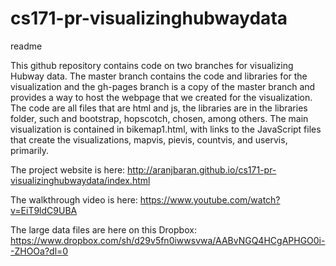# cs171-pr-visualizinghubwaydata
readme

This github repository contains code on two branches for visualizing Hubway data. The master branch contains the code and libraries for the visualization and the gh-pages branch is a copy of the master branch and provides a way to host the webpage that we created for the visualization. The code are all files that are html and js, the libraries are in the libraries folder, such and bootstrap, hopscotch, chosen, among others. The main visualization is contained in bikemap1.html, with links to the JavaScript files that create the visualizations, mapvis, pievis, countvis, and uservis, primarily. 

The project website is here: http://aranjbaran.github.io/cs171-pr-visualizinghubwaydata/index.html

The walkthrough video is here: https://www.youtube.com/watch?v=EiT9ldC9UBA
 
 The large data files are here on this Dropbox: https://www.dropbox.com/sh/d29v5fn0iwwsvwa/AABvNGQ4HCgAPHGO0i--ZHOOa?dl=0